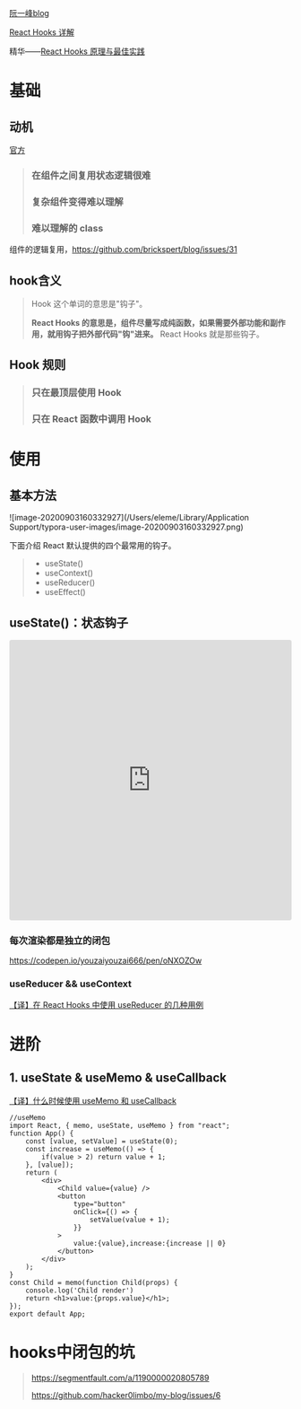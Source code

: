 [阮一峰blog](https://www.ruanyifeng.com/blog/2019/09/react-hooks.html)

[React Hooks 详解](https://juejin.im/post/5dbbdbd5f265da4d4b5fe57d#heading-42)

精华——[React Hooks 原理与最佳实践](https://mp.weixin.qq.com/s/2-nvV2wIJID8xCWeRW2iNQ)

# 基础

## 动机

[官方](https://react.docschina.org/docs/hooks-intro.html#motivation)

> ### 在组件之间复用状态逻辑很难
>
> ### 复杂组件变得难以理解
>
> ### 难以理解的 class

组件的逻辑复用，https://github.com/brickspert/blog/issues/31

## hook含义

> Hook 这个单词的意思是"钩子"。
>
> **React Hooks 的意思是，组件尽量写成纯函数，如果需要外部功能和副作用，就用钩子把外部代码"钩"进来。** React Hooks 就是那些钩子。

## Hook 规则

>### 只在最顶层使用 Hook
>
>### 只在 React 函数中调用 Hook

# 使用

## 基本方法

![image-20200903160332927](/Users/eleme/Library/Application Support/typora-user-images/image-20200903160332927.png)

下面介绍 React 默认提供的四个最常用的钩子。

> - useState()
> - useContext()
> - useReducer()
> - useEffect()

## useState()：状态钩子

<iframe
     src="https://codesandbox.io/embed/nifty-waterfall-4i2dq?fontsize=14&hidenavigation=1&theme=dark"
     style="width:100%; height:500px; border:0; border-radius: 4px; overflow:hidden;"
     title="nifty-waterfall-4i2dq"
     allow="geolocation; microphone; camera; midi; vr; accelerometer; gyroscope; payment; ambient-light-sensor; encrypted-media; usb"
     sandbox="allow-modals allow-forms allow-popups allow-scripts allow-same-origin"
   ></iframe>


### 每次渲染都是独立的闭包

https://codepen.io/youzaiyouzai666/pen/oNXOZOw



### **useReducer && useContext**

[【译】在 React Hooks 中使用 useReducer 的几种用例](https://juejin.im/post/6844903817981460493)

# 进阶

## 1. useState & useMemo & useCallback

[【译】什么时候使用 useMemo 和 useCallback](https://jancat.github.io/post/2019/translation-usememo-and-usecallback/)

```react
//useMemo
import React, { memo, useState, useMemo } from "react";
function App() {
    const [value, setValue] = useState(0);
    const increase = useMemo(() => {
        if(value > 2) return value + 1;
    }, [value]);
    return (
        <div>
            <Child value={value} />
            <button
                type="button"
                onClick={() => {
                    setValue(value + 1);
                }}
            >
                value:{value},increase:{increase || 0}
            </button>
        </div>
    );
}
const Child = memo(function Child(props) {
    console.log('Child render')
    return <h1>value:{props.value}</h1>;
});
export default App;
```



# hooks中闭包的坑

> https://segmentfault.com/a/1190000020805789
>
> https://github.com/hacker0limbo/my-blog/issues/6

